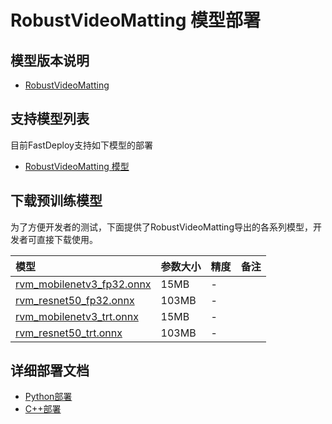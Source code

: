 # RobustVideoMatting 模型部署

## 模型版本说明

- [RobustVideoMatting](https://github.com/PeterL1n/RobustVideoMatting/commit/81a1093)

## 支持模型列表

目前FastDeploy支持如下模型的部署

- [RobustVideoMatting 模型](https://github.com/PeterL1n/RobustVideoMatting)

## 下载预训练模型

为了方便开发者的测试，下面提供了RobustVideoMatting导出的各系列模型，开发者可直接下载使用。

| 模型                                                               | 参数大小    | 精度    | 备注 |
|:---------------------------------------------------------------- |:----- |:----- | :------ |
| [rvm_mobilenetv3_fp32.onnx](https://bj.bcebos.com/paddlehub/fastdeploy/rvm_mobilenetv3_fp32.onnx) | 15MB | - |
| [rvm_resnet50_fp32.onnx](https://bj.bcebos.com/paddlehub/fastdeploy/rvm_resnet50_fp32.onnx) | 103MB | - |
| [rvm_mobilenetv3_trt.onnx](https://bj.bcebos.com/paddlehub/fastdeploy/rvm_mobilenetv3_trt.onnx) | 15MB | - |
| [rvm_resnet50_trt.onnx](https://bj.bcebos.com/paddlehub/fastdeploy/rvm_resnet50_trt.onnx) | 103MB | - |

## 详细部署文档

- [Python部署](python)
- [C++部署](cpp)

